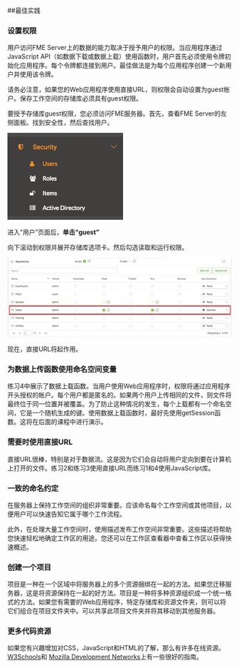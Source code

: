 ##最佳实践

### 设置权限

用户访问FME Server上的数据的能力取决于授予用户的权限。当应用程序通过JavaScript API（如数据下载或数据上载）使用函数时，用户首先必须使用令牌初始化应用程序。每个令牌都连接到用户。最佳做法是为每个应用程序创建一个新用户并使用该令牌。

请务必注意，如果您的Web应用程序使用直接URL，则权限会自动设置为guest帐户。保存工作空间的存储库必须具有guest权限。

要授予存储库guest权限，您必须访问FME服务器。首先，查看FME Server的左侧面板。找到安全性，然后查找用户。

![](../.gitbook/assets/8.1.1.users.png)

进入“用户”页面后，**单击“guest”**

向下滚动到权限并展开存储库选项卡。然后勾选读取和运行权限。

![](../.gitbook/assets/8.1.2.permissions.png)

现在，直接URL将起作用。

### 为数据上传函数使用命名空间变量

练习4中展示了数据上载函数。当用户使用Web应用程序时，权限将通过应用程序开头授权的帐户。每个用户都是匿名的。如果两个用户上传相同的文件，则文件将最终位于同一位置并被覆盖。为了防止这种情况的发生，每个上载都有一个命名空间，它是一个随机生成的键。使用数据上载函数时，最好先使用getSession函数。这将在后面的课程中进行演示。

### 需要时使用直接URL

直接URL很棒，特别是对于数据流。这是因为它们会自动将用户定向到要在计算机上打开的文件。练习2和练习3使用直接URL而练习1和4使用JavaScript库。

### 一致的命名约定

在服务器上保持工作空间的组织非常重要。应该命名每个工作空间或其他项目，以便用户可以快速告知它属于哪个工作流程。

此外，在处理大量工作空间时，使用描述发布工作空间非常重要。这些描述将帮助您快速轻松地确定工作区的用途。您还可以在工作区查看器中查看工作区以获得快速概述。

### 创建一个项目

项目是一种在一个区域中将服务器上的多个资源捆绑在一起的方法。如果您迁移服务器，这是将资源保持在一起的好方法。项目是一种将多种资源组织成一个统一格式的方法。如果您有需要的Web应用程序，特定存储库和资源文件夹，则可以将它们组合在项目文件夹中。可以共享此项目文件夹并将其移动到其他服务器。

### 更多代码资源

如果您有兴趣增加对CSS，JavaScript和HTML的了解，那么有许多在线资源。 [W3Schools](https://www.w3schools.com/)和 [Mozilla Development Networks](https://developer.mozilla.org/en-US/docs/Learn)上有一些很好的指南。

